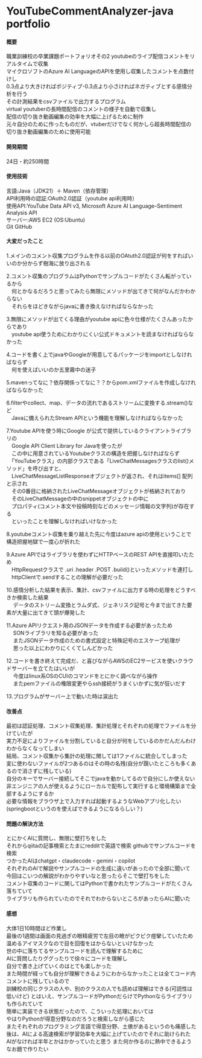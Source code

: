 # YouTubeCommentAnalyzer-java portfolio
#### 概要
職業訓練校の卒業課題ポートフォリオその2
youtubeのライブ配信コメントをリアルタイムで収集  
マイクロソフトのAzure AI LanguageのAPIを使用し収集したコメントを点数付けし  
0.3点より大きければポジティブ-0.3点より小さければネガティブとする感情分析を行う  
その計測結果をcsvファイルで出力するプログラム  
virtual youtuberの長時間配信のコメントの様子を自動で収集し  
配信の切り抜き動画編集の効率を大幅に上げるために制作  
元々自分のために作ったものだが、vtuberだけでなく何かしら超長時間配信の切り抜き動画編集のために使用可能  
#### 開発期間
24日・約250時間
#### 使用技術
言語:Java（JDK21）＋ Maven（依存管理）  
API利用時の認証:OAuth2.0認証（youtube api利用時）  
使用API:YouTube Data API v3, Microsoft Azure AI Language–Sentiment Analysis API  
サーバー:AWS EC2 (OS:Ubuntu)  
Git GitHub
#### 大変だったこと
1.メインのコメント収集プログラムを作る以前のOAtuth2.0認証が何をすればいいのか分からず樹海に放り出される  

2.コメント収集のプログラムはPythonでサンプルコードがたくさん転がっているから  
　何とかなるだろうと思ってみたら無限にメソッドが出てきて何がなんだかわからない  
　それらをほどきながらjavaに書き換えなければならなかった  
  
3.無限にメソッドが出てくる理由がyoutube apiに色々仕様がたくさんあったからであり  
　youtube api使うためにわかりにくい公式ドキュメントを読まなければならなかった  
 
4.コードを書く上でjavaやGoogleが用意してるパッケージをimportとしなければならず  
　何を使えばいいのか五里霧中の迷子  
  
5.mavenってなに？依存関係ってなに？？からpom.xmlファイルを作成しなければならなかった  

6.filterやcollect、map、データの流れであるストリームに変換する.stream()など  
　Javaに備えられたStream APIという機能を理解しなければならなかった  
  
7.Youtube APIを使う時にGoogle が公式で提供しているクライアントライブラリの  
　Google API Client Library for Javaを使ったが  
　この中に用意されているYoutubeクラスの構造を把握しなければならず  
　「YouTubeクラス」の内部クラスである「LiveChatMessagesクラスのlist()メソッド」を呼び出すと、  
　LiveChatMessageListResponseオブジェクトが返され、それはitems[] 配列と示され  
　その0番目に格納されたLiveChatMessageオブジェクトが格納されており  
　そのLiveChatMessageの中のsnippetオブジェクトの中に  
　プロパティ(コメント本文や投稿時刻などのメッセージ情報の文字列)が存在する  
　といったことを理解しなければいけなかった  
   
8.youtubeコメント収集を乗り越えた先に今度はazure apiの使用ということで構造把握地獄で一度心が折れた  

9.Azure APIではライブラリを使わずにHTTPベースのREST APIを直接叩いたため  
　HttpRequestクラスで .uri .header .POST .build()といったメソッドを連打し  
　httpClientで.sendすることの理解が必要だった  

10.感情分析した結果を表示、集計、csvファイルに出力する時の処理をどうすべきか検索した結果  
　 データのストリーム変換とラムダ式、ジェネリスク記号と今まで出てきた要素が大量に出てきて頭が爆発した

11.Azure APIリクエスト用のJSONデータを作成する必要があったため  
　 SONライブラリを知る必要があった  
　 またJSONデータ作成のための書式設定と特殊記号のエスケープ処理が  
　 思った以上にわかりにくくてしんどかった  

12.コードを書き終えて完成だ、と喜びながらAWSのEC2サービスを使いクラウドサーバーを立てたはいいが  
　 今度はlinux系OSのCUIのコマンドをとにかく調べながら操作  
　 またpemファイルの権限変更やらssh接続がうまくいかずに気が狂いだす

13.プログラムがサーバー上で動いた時は涙出た  

#### 改善点
最初は認証処理、コメント収集処理、集計処理とそれぞれの処理でファイルを分けていたが  
実力不足によりファイルを分割していると自分が何をしているのかだんだんわけわからなくなってしまい  
結局、コメント収集から集計の処理に関しては1ファイルに統合してしまった  
変に使わないファイルが2つあるのはその時の名残(自分が躓いたところも多くあるので消さずに残している)  
自分のキーでサーバー接続してそこでjavaを動かしてるので自分にしか使えない  
非エンジニアの人が使えるようにローカルで配布して実行すると環境構築まで全部するようにするか  
必要な情報をブラウザ上で入力すれば起動するようなWebアプリ化したい  
(springbootというのを使えばできるようになるらしい？)
#### 問題の解決方法
とにかくAIに質問し、無限に壁打ちをした  
それからqiitaの記事検索とたまにredditで英語で検索 
githubでサンプルコードを検索  
つかったAIはchatgpt・claudecode・gemini・copilot  
それぞれのAIで解説やサンプルコードの生成に違いがあったので全部に聞いて  
今回はこいつの解説がわかりやすいなと思ったらそこで壁打ちをした  
コメント収集のコードに関してはPythonで書かれたサンプルコードがたくさん落ちていて  
ライブラリも作られていたのでそれでわからないところがあったらAIに聞いた
#### 感想
大体1日10時間ほど作業し  
最後の1週間は画面の見過ぎの眼精疲労で左目の瞼がピクピク痙攣していたため  
温めるアイマスクなので目を回復をはからないといけなかった  
世の中に落ちてるサンプルコードを読んで理解するために  
AIに質問したりググったりで徐々にコードを理解し  
自分で書き上げていくのはとても楽しかった  
また時間が経っても自分が理解できるようにわからなかったことは全てコード内コメントに残しているので  
訓練校の同じクラスの人や、別のクラスの人でも読めば理解はできる(可読性は低いけど)
とはいえ、サンプルコードがPythonだらけでPythonならライブラリも作られていて  
簡単に実装できる状態だったので、こういった処理においては  
やはりPythonが得意分野なのだろうと検索しながら感じた  
またそれぞれのプログラミング言語で得意分野、土俵があるというのも痛感した  
後は、AIによる高速検索が学習効率を大幅に上げていたのでそれに助けられた  
AIがなければ半年とかはかかっていたと思う
また何か作るのに熱中できるようなお題で作りたい
　  
